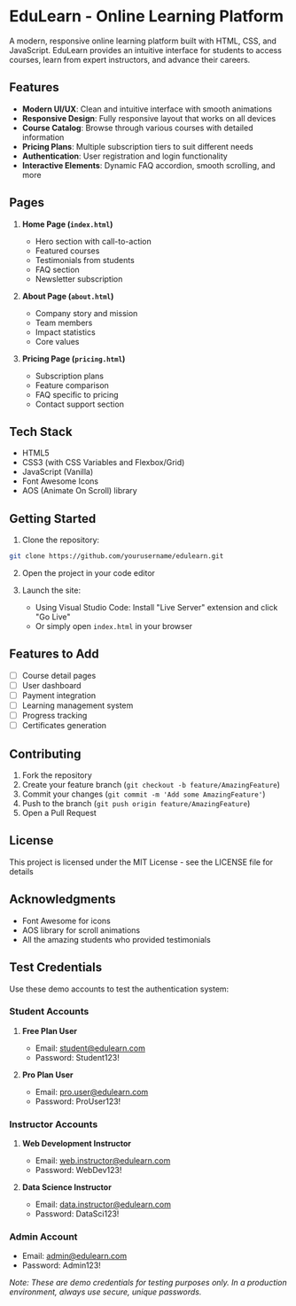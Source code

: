 # EduLearn - Online Learning Platform

A modern, responsive online learning platform built with HTML, CSS, and JavaScript. EduLearn provides an intuitive interface for students to access courses, learn from expert instructors, and advance their careers.

## Features

- **Modern UI/UX**: Clean and intuitive interface with smooth animations
- **Responsive Design**: Fully responsive layout that works on all devices
- **Course Catalog**: Browse through various courses with detailed information
- **Pricing Plans**: Multiple subscription tiers to suit different needs
- **Authentication**: User registration and login functionality
- **Interactive Elements**: Dynamic FAQ accordion, smooth scrolling, and more

## Pages

1. **Home Page (`index.html`)**
   - Hero section with call-to-action
   - Featured courses
   - Testimonials from students
   - FAQ section
   - Newsletter subscription

2. **About Page (`about.html`)**
   - Company story and mission
   - Team members
   - Impact statistics
   - Core values

3. **Pricing Page (`pricing.html`)**
   - Subscription plans
   - Feature comparison
   - FAQ specific to pricing
   - Contact support section

## Tech Stack

- HTML5
- CSS3 (with CSS Variables and Flexbox/Grid)
- JavaScript (Vanilla)
- Font Awesome Icons
- AOS (Animate On Scroll) library

## Getting Started

1. Clone the repository:
```bash
git clone https://github.com/yourusername/edulearn.git
```

2. Open the project in your code editor

3. Launch the site:
   - Using Visual Studio Code: Install "Live Server" extension and click "Go Live"
   - Or simply open `index.html` in your browser


## Features to Add

- [ ] Course detail pages
- [ ] User dashboard
- [ ] Payment integration
- [ ] Learning management system
- [ ] Progress tracking
- [ ] Certificates generation

## Contributing

1. Fork the repository
2. Create your feature branch (`git checkout -b feature/AmazingFeature`)
3. Commit your changes (`git commit -m 'Add some AmazingFeature'`)
4. Push to the branch (`git push origin feature/AmazingFeature`)
5. Open a Pull Request

## License

This project is licensed under the MIT License - see the LICENSE file for details



## Acknowledgments

- Font Awesome for icons
- AOS library for scroll animations
- All the amazing students who provided testimonials

## Test Credentials

Use these demo accounts to test the authentication system:

### Student Accounts
1. **Free Plan User**
   - Email: student@edulearn.com
   - Password: Student123!

2. **Pro Plan User**
   - Email: pro.user@edulearn.com
   - Password: ProUser123!

### Instructor Accounts
1. **Web Development Instructor**
   - Email: web.instructor@edulearn.com
   - Password: WebDev123!

2. **Data Science Instructor**
   - Email: data.instructor@edulearn.com
   - Password: DataSci123!

### Admin Account
- Email: admin@edulearn.com
- Password: Admin123!

*Note: These are demo credentials for testing purposes only. In a production environment, always use secure, unique passwords.* 